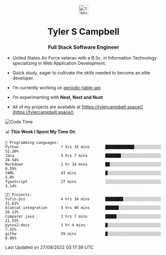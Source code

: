 <p align="center">
<a href="https://www.linkedin.com/in/t36campbell" target="blank"><img align="center" src="https://ik.imagekit.io/t36campbell/Portfolio/linkedin.png.original_m8bbGgPh6.png" alt="t36campbell" height="30" width="30" /></a>
</p>
<h1 align="center">Tyler S Campbell</h1>
<h3 align="center">Full Stack Software Engineer</h3>

* United States Air Force veteran with a B.Sc. in Information Technology specializing in Web Application Development. 

* Quick study, eager to cultivate the skills needed to become an elite developer.

* I’m currently working on [periodic-table-api](https://github.com/t36campbell/periodic-table-api)

* I’m experimenting with **Nest, Next and Nuxt**

* All of my projects are available at [https://tylercampbell.space/](https://tylercampbell.space/)

<!--START_SECTION:waka-->
![Code Time](http://img.shields.io/badge/Code%20Time-1%2C823%20hrs%2038%20mins-blue)

📊 **This Week I Spent My Time On** 

```text
💬 Programming Languages: 
Python                   7 hrs 33 mins       █████████████░░░░░░░░░░░░   52.26% 
Java                     4 hrs 7 mins        ███████░░░░░░░░░░░░░░░░░░   28.54% 
Markdown                 1 hr 14 mins        ██░░░░░░░░░░░░░░░░░░░░░░░   8.59% 
YAML                     43 mins             █░░░░░░░░░░░░░░░░░░░░░░░░   5.0% 
TypeScript               27 mins             ░░░░░░░░░░░░░░░░░░░░░░░░░   3.14%

🐱‍💻 Projects: 
tufin-pss                4 hrs 34 mins       ████████░░░░░░░░░░░░░░░░░   31.61% 
bluecat-integration      3 hrs 46 mins       ██████░░░░░░░░░░░░░░░░░░░   26.12% 
Comparer.java            3 hrs 7 mins        █████░░░░░░░░░░░░░░░░░░░░   21.55% 
pytos2-docs              1 hr 4 mins         █░░░░░░░░░░░░░░░░░░░░░░░░   7.42% 
githw                    59 mins             █░░░░░░░░░░░░░░░░░░░░░░░░   6.86%

```


 Last Updated on 27/09/2022 03:17:39 UTC
<!--END_SECTION:waka-->
